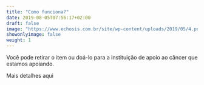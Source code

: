 ```yaml
---
title: "Como funciona?"
date: 2019-08-05T07:56:17+02:00
draft: false
image: "https://www.echosis.com.br/site/wp-content/uploads/2019/05/4.png"
showonlyimage: false
weight: 1
---
```


Você pode retirar o item ou doá-lo para a instituição de apoio ao câncer que estamos apoiando.

<!--more-->

Mais detalhes aqui
